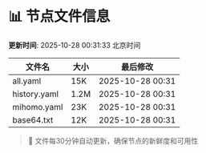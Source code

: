 # 📊 节点文件信息

**更新时间**: 2025-10-28 00:31:33 北京时间

| 文件名 | 大小 | 最后修改 |
|--------|------|----------|
| all.yaml | 15K | 2025-10-28 00:31 |
| history.yaml | 1.2M | 2025-10-28 00:31 |
| mihomo.yaml | 23K | 2025-10-28 00:31 |
| base64.txt | 12K | 2025-10-28 00:31 |

> 🔄 文件每30分钟自动更新，确保节点的新鲜度和可用性
